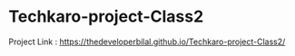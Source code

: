 # Techkaro-project-Class2
Project Link : https://thedeveloperbilal.github.io/Techkaro-project-Class2/
